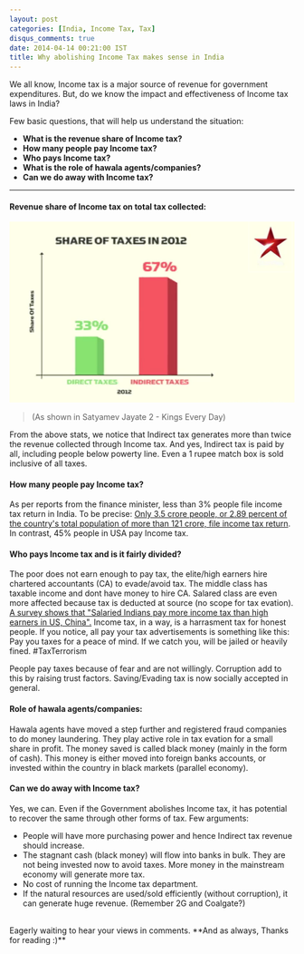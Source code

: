 ```yaml
---
layout: post
categories: [India, Income Tax, Tax]
disqus_comments: true
date: 2014-04-14 00:21:00 IST
title: Why abolishing Income Tax makes sense in India
---
```


We all know, Income tax is a major source of revenue for government expenditures. But, do we know the impact and effectiveness of Income tax laws in India?

Few basic questions, that will help us understand the situation:

- **What is the revenue share of Income tax?**
- **How many people pay Income tax?**
- **Who pays Income tax?**
- **What is the role of hawala agents/companies?**
- **Can we do away with Income tax?**

---

#### Revenue share of Income tax on total tax collected:

![Income Tax Share](/res/posts/why-abolishing-income-tax-makes-sense-in-india/income-tax-share.png)
> (As shown in Satyamev Jayate 2 - Kings Every Day)

From the above stats, we notice that Indirect tax generates more than twice the revenue collected through Income tax. And yes, Indirect tax is paid by all, including people below powerty line. Even a 1 rupee match box is sold inclusive of all taxes.

#### How many people pay Income tax?

As per reports from the finance minister, less than 3% people file income tax return in India. To be precise: [Only 3.5 crore people, or 2.89 percent of the country's total population of more than 121 crore, file income tax return](http://www.deccanherald.com/content/299566/less-3-percent-file-income.html). In contrast, 45% people in USA pay Income tax.

#### Who pays Income tax and is it fairly divided?

The poor does not earn enough to pay tax, the elite/high earners hire chartered accountants (CA) to evade/avoid tax. The middle class has taxable income and dont have money to hire CA. Salared class are even more affected because tax is deducted at source (no scope for tax evation). [A survey shows that "Salaried Indians pay more income tax than high earners in US, China".](http://profit.ndtv.com/news/economy/article-salaried-indians-pay-more-income-tax-than-high-earners-in-us-china-survey-381525) Income tax, in a way, is a harrasment tax for honest people. If you notice, all pay your tax advertisements is something like this: Pay you taxes for a peace of mind. If we catch you, will be jailed or heavily fined. #TaxTerrorism

People pay taxes because of fear and are not willingly. Corruption add to this by raising trust factors. Saving/Evading tax is now socially accepted in general.

#### Role of hawala agents/companies:

Hawala agents have moved a step further and registered fraud companies to do money laundering. They play active role in tax evation for a small share in profit. The money saved is called black money (mainly in the form of cash). This money is either moved into foreign banks accounts, or invested within the country in black markets (parallel economy).

#### Can we do away with Income tax?

Yes, we can. Even if the Government abolishes Income tax, it has potential to recover the same through other forms of tax. Few arguments:

- People will have more purchasing power and hence Indirect tax revenue should increase.
- The stagnant cash (black money) will flow into banks in bulk. They are not being invested now to avoid taxes. More money in the mainstream economy will generate more tax.
- No cost of running the Income tax department.
- If the natural resources are used/sold efficiently (without corruption), it can generate huge revenue. (Remember 2G and Coalgate?)

<br />
Eagerly waiting to hear your views in comments. **And as always, Thanks for reading :)**
